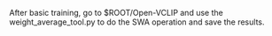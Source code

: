 After basic training, go to $ROOT/Open-VCLIP and use the weight\_average\_tool.py to do the SWA operation and save the results.
